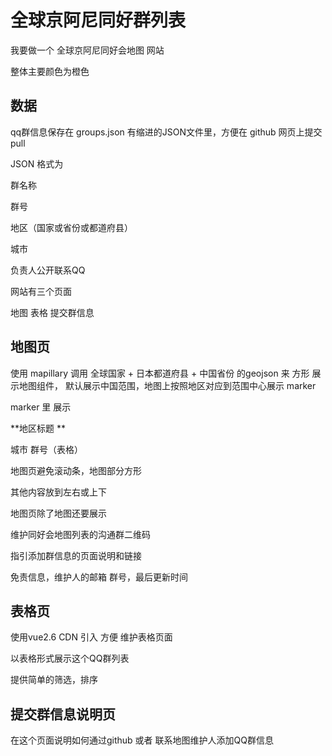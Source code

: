 # 全球京阿尼同好群列表


我要做一个 全球京阿尼同好会地图 网站

整体主要颜色为橙色

## 数据

qq群信息保存在 groups.json 有缩进的JSON文件里，方便在 github 网页上提交pull

JSON 格式为

群名称

群号

地区（国家​或省份或都道府县）

城市

负责人公开联系QQ

网站有三个页面

地图 表格 提交群信息

## 地图页

使用 mapillary 调用 全球国家 + 日本都道府县 + 中国省份 的geojson 来 方形 展示地图组件， 默认展示中国范围，地图上按照地区对应到范围中心展示 marker

marker 里 展示

**地区标题 **

城市 群号（表格）

地图页避免滚动条，地图部分方形

其他内容放到左右或上下

地图页除了地图还要展示

维护同好会地图列表的沟通群二维码

指引添加群信息的页面说明和链接

免责信息，维护人的邮箱 群号，最后更新时间

## 表格页

使用vue2.6 CDN 引入 方便 维护表格页面

以表格形式展示这个QQ群列表

提供简单的筛选，排序

## 提交群信息说明页

在这个页面说明如何通过github 或者 联系地图维护人添加QQ群信息